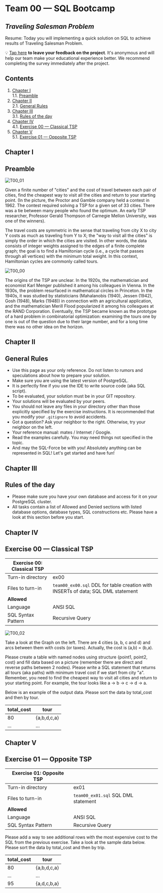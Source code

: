# Team 00 — SQL Bootcamp

## _Traveling Salesman Problem_

Resume: Today you will implementing a quick solution on SQL to achieve results of Traveling Salesman Problem.

💡 [Tap here](https://new.oprosso.net/p/4cb31ec3f47a4596bc758ea1861fb624) **to leave your feedback on the project**. It's anonymous and will help our team make your educational experience better. We recommend completing the survey immediately after the project.

## Contents

1. [Chapter I](#chapter-i) \
    1.1. [Preamble](#preamble)
2. [Chapter II](#chapter-ii) \
    2.1. [General Rules](#general-rules)
3. [Chapter III](#chapter-iii) \
    3.1. [Rules of the day](#rules-of-the-day)  
4. [Chapter IV](#chapter-iv) \
    4.1. [Exercise 00 — Classical TSP](#exercise-00-classical-tsp)  
5. [Chapter V](#chapter-v) \
    5.1. [Exercise 01 — Opposite TSP](#exercise-01-opposite-tsp)  

## Chapter I
## Preamble

![T00_01](misc/images/T00_01.png)

Given a finite number of "cities" and the cost of travel between each pair of cities, find the cheapest way to visit all the cities and return to your starting point. (In the picture, the Proctor and Gamble company held a contest in 1962.  The contest required solving a TSP for a given set of 33 cities.  There was a tie between many people who found the optimum.  An early TSP researcher, Professor Gerald Thompson of Carnegie Mellon University, was one of the winners).

The travel costs are symmetric in the sense that traveling from city X to city Y costs as much as traveling from Y to X; the "way to visit all the cities" is simply the order in which the cities are visited. In other words, the data consists of integer weights assigned to the edges of a finite complete graph; the goal is to find a Hamiltonian cycle (i.e., a cycle that passes through all vertices) with the minimum total weight.  In this context, Hamiltonian cycles are commonly called tours.

![T00_00](misc/images/T00_00.png)

The origins of the TSP are unclear. In the 1920s, the mathematician and economist Karl Menger published it among his colleagues in Vienna. In the 1930s, the problem resurfaced in mathematical circles in Princeton. In the 1940s, it was studied by statisticians (Mahalanobis (1940), Jessen (1942), Gosh (1948), Marks (1948)) in connection with an agricultural application, and the mathematician Merill Flood popularized it among his colleagues at the RAND Corporation.  Eventually, the TSP became known as the prototype of a hard problem in combinatorial optimization: examining the tours one by one is out of the question due to their large number, and for a long time there was no other idea on the horizon.


## Chapter II
## General Rules

- Use this page as your only reference. Do not listen to rumors and speculations about how to prepare your solution.
- Make sure you are using the latest version of PostgreSQL.
- It is perfectly fine if you use the IDE to write source code (aka SQL script).
- To be evaluated, your solution must be in your GIT repository.
- Your solutions will be evaluated by your peers.
- You should not leave any files in your directory other than those explicitly specified by the exercise instructions. It is recommended that you modify your `.gitignore` to avoid accidents.
- Got a question? Ask your neighbor to the right. Otherwise, try your neighbor on the left.
- Your reference manual: mates / Internet / Google. 
- Read the examples carefully. You may need things not specified in the topic.
- And may the SQL-Force be with you!
Absolutely anything can be represented in SQL! Let's get started and have fun!

## Chapter III
## Rules of the day

- Please make sure you have your own database and access for it on your PostgreSQL cluster. 
- All tasks contain a list of Allowed and Denied sections with listed database options, database types, SQL constructions etc. Please have a look at this section before you start.


## Chapter IV
## Exercise 00 — Classical TSP

| Exercise 00: Classical TSP|                                                                                                                          |
|---------------------------------------|--------------------------------------------------------------------------------------------------------------------------|
| Turn-in directory                     | ex00                                                                                                                     |
| Files to turn-in                      | `team00_ex00.sql` DDL for table creation with INSERTs of data; SQL DML statement                                                                                |
| **Allowed**                               |                                                                                                                          |
| Language                        | ANSI SQL|
| SQL Syntax Pattern                        | Recursive Query|

![T00_02](misc/images/T00_02.png)

Take a look at the Graph on the left. 
There are 4 cities (a, b, c and d) and arcs between them with costs (or taxes). Actually, the cost is (a,b) = (b,a).

Please create a table with named nodes using structure {point1, point2, cost} and fill data based on a picture (remember there are direct and reverse paths between 2 nodes).
Please write a SQL statement that returns all tours (aka paths) with minimum travel cost if we start from city "a".
Remember, you need to find the cheapest way to visit all cities and return to your starting point. For example, the tour looks like a -> b -> c -> d -> a.

Below is an example of the output data. Please sort the data by total_cost and then by tour.

| total_cost | tour |
| ------ | ------ |
| 80 | {a,b,d,c,a} |
| ... | ... |

## Chapter V
## Exercise 01 — Opposite TSP

| Exercise 01: Opposite TSP|                                                                                                                          |
|---------------------------------------|--------------------------------------------------------------------------------------------------------------------------|
| Turn-in directory                     | ex01                                                                                                                     |
| Files to turn-in                      | `team00_ex01.sql`     SQL DML statement                                                                             |
| **Allowed**                               |                                                                                                                          |
| Language                        | ANSI SQL|
| SQL Syntax Pattern                        | Recursive Query|

Please add a way to see additional rows with the most expensive cost to the SQL from the previous exercise. Take a look at the sample data below. Please sort the data by total_cost and then by trip.

| total_cost | tour |
| ------ | ------ |
| 80 | {a,b,d,c,a} |
| ... | ... |
| 95 | {a,d,c,b,a} |


